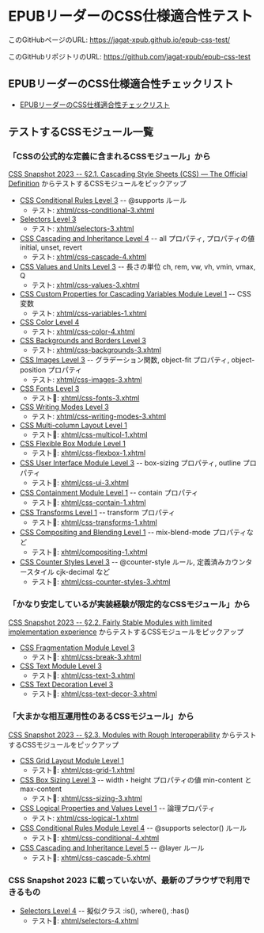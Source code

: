 # EPUBリーダーのCSS仕様適合性テスト

このGitHubページのURL: <https://jagat-xpub.github.io/epub-css-test/>

このGitHubリポジトリのURL: <https://github.com/jagat-xpub/epub-css-test>

## EPUBリーダーのCSS仕様適合性チェックリスト

- [EPUBリーダーのCSS仕様適合性チェックリスト](https://gist.github.com/MurakamiShinyu/e8fa4bb1cbf43c2cec5d47427f8fad1f)

## テストするCSSモジュール一覧

### 「CSSの公式的な定義に含まれるCSSモジュール」から

[CSS Snapshot 2023 -- §2.1. Cascading Style Sheets (CSS) — The Official Definition](https://www.w3.org/TR/css-2023/#css-official) からテストするCSSモジュールをピックアップ

- [CSS Conditional Rules Level 3](https://www.w3.org/TR/css-conditional-3/) -- @supports ルール
  - テスト: <a href="xhtml/css-conditional-3.xhtml">xhtml/css-conditional-3.xhtml</a>
- [Selectors Level 3](https://www.w3.org/TR/selectors-3/)
  - テスト: <a href="xhtml/selectors-3.xhtml">xhtml/selectors-3.xhtml</a>
- [CSS Cascading and Inheritance Level 4](https://www.w3.org/TR/css-cascade-4/) -- all プロパティ, プロパティの値 initial, unset, revert
  - テスト: <a href="xhtml/css-cascade-4.xhtml">xhtml/css-cascade-4.xhtml</a>
- [CSS Values and Units Level 3](https://www.w3.org/TR/css-values-3/) -- 長さの単位 ch, rem, vw, vh, vmin, vmax, Q
  - テスト: <a href="xhtml/css-values-3.xhtml">xhtml/css-values-3.xhtml</a>
- [CSS Custom Properties for Cascading Variables Module Level 1](https://www.w3.org/TR/css-variables-1/) -- CSS変数
  - テスト: <a href="xhtml/css-variables-1.xhtml">xhtml/css-variables-1.xhtml</a>
- [CSS Color Level 4](https://www.w3.org/TR/css-color-4/)
  - テスト: <a href="xhtml/css-color-4.xhtml">xhtml/css-color-4.xhtml</a>
- [CSS Backgrounds and Borders Level 3](https://www.w3.org/TR/css-backgrounds-3/)
  - テスト: <a href="xhtml/css-backgrounds-3.xhtml">xhtml/css-backgrounds-3.xhtml</a>
- [CSS Images Level 3](https://www.w3.org/TR/css-images-3/) -- グラデーション関数, object-fit プロパティ, object-position プロパティ
  - テスト: <a href="xhtml/css-images-3.xhtml">xhtml/css-images-3.xhtml</a>
- [CSS Fonts Level 3](https://www.w3.org/TR/css-fonts-3/)
  - テスト🚧: <a href="xhtml/css-fonts-3.xhtml">xhtml/css-fonts-3.xhtml</a>
- [CSS Writing Modes Level 3](https://www.w3.org/TR/css-writing-modes-3/)
  - テスト: <a href="xhtml/css-writing-modes-3.xhtml">xhtml/css-writing-modes-3.xhtml</a>
- [CSS Multi-column Layout Level 1](https://www.w3.org/TR/css-multicol-1/)
  - テスト🚧: <a href="xhtml/css-multicol-1.xhtml">xhtml/css-multicol-1.xhtml</a>
- [CSS Flexible Box Module Level 1](https://www.w3.org/TR/css-flexbox-1/)
  - テスト🚧: <a href="xhtml/css-flexbox-1.xhtml">xhtml/css-flexbox-1.xhtml</a>
- [CSS User Interface Module Level 3](https://www.w3.org/TR/css-ui-3/) -- box-sizing プロパティ, outline プロパティ
  - テスト🚧: <a href="xhtml/css-ui-3.xhtml">xhtml/css-ui-3.xhtml</a>
- [CSS Containment Module Level 1](https://www.w3.org/TR/css-contain-1/) -- contain プロパティ
  - テスト🚧: <a href="xhtml/css-contain-1.xhtml">xhtml/css-contain-1.xhtml</a>
- [CSS Transforms Level 1](https://www.w3.org/TR/css-transforms-1/) -- transform プロパティ
  - テスト🚧: <a href="xhtml/css-transforms-1.xhtml">xhtml/css-transforms-1.xhtml</a>
- [CSS Compositing and Blending Level 1](https://www.w3.org/TR/compositing-1/) -- mix-blend-mode プロパティなど
  - テスト🚧: <a href="xhtml/compositing-1.xhtml">xhtml/compositing-1.xhtml</a>
- [CSS Counter Styles Level 3](https://www.w3.org/TR/css-counter-styles-3/) -- @counter-style ルール, 定義済みカウンタースタイル cjk-decimal など
  - テスト🚧: <a href="xhtml/css-counter-styles-3.xhtml">xhtml/css-counter-styles-3.xhtml</a>

### 「かなり安定しているが実装経験が限定的なCSSモジュール」から

[CSS Snapshot 2023 -- §2.2. Fairly Stable Modules with limited implementation experience](https://www.w3.org/TR/css-2023/#fairly-stable) からテストするCSSモジュールをピックアップ

- [CSS Fragmentation Module Level 3](https://www.w3.org/TR/css-break-3/)
  - テスト🚧: <a href="xhtml/css-break-3.xhtml">xhtml/css-break-3.xhtml</a>
- [CSS Text Module Level 3](https://www.w3.org/TR/css-text-3/)
  - テスト🚧: <a href="xhtml/css-text-3.xhtml">xhtml/css-text-3.xhtml</a>
- [CSS Text Decoration Level 3](https://www.w3.org/TR/css-text-decor-3/)
  - テスト🚧: <a href="xhtml/css-text-decor-3.xhtml">xhtml/css-text-decor-3.xhtml</a>

### 「大まかな相互運用性のあるCSSモジュール」から

[CSS Snapshot 2023 -- §2.3. Modules with Rough Interoperability](https://www.w3.org/TR/css-2023/#rough-interop) からテストするCSSモジュールをピックアップ

- [CSS Grid Layout Module Level 1](https://www.w3.org/TR/css-grid-1/)
  - テスト🚧: <a href="xhtml/css-grid-1.xhtml">xhtml/css-grid-1.xhtml</a>
- [CSS Box Sizing Level 3](https://www.w3.org/TR/css-sizing-3/) -- width・height プロパティの値 min-content と max-content
  - テスト🚧: <a href="xhtml/css-sizing-3.xhtml">xhtml/css-sizing-3.xhtml</a>
- [CSS Logical Properties and Values Level 1](https://www.w3.org/TR/css-logical-1/) -- 論理プロパティ
  - テスト: <a href="xhtml/css-logical-1.xhtml">xhtml/css-logical-1.xhtml</a>
- [CSS Conditional Rules Module Level 4](https://www.w3.org/TR/css-conditional-4/) -- @supports selector() ルール
  - テスト🚧: <a href="xhtml/css-conditional-4.xhtml">xhtml/css-conditional-4.xhtml</a>
- [CSS Cascading and Inheritance Level 5](https://www.w3.org/TR/css-cascade-5/) -- @layer ルール
  - テスト🚧: <a href="xhtml/css-cascade-5.xhtml">xhtml/css-cascade-5.xhtml</a>

### CSS Snapshot 2023 に載っていないが、最新のブラウザで利用できるもの

- [Selectors Level 4](https://www.w3.org/TR/selectors-4/) -- 擬似クラス :is(), :where(), :has()
  - テスト🚧: <a href="xhtml/selectors-4.xhtml">xhtml/selectors-4.xhtml</a>
